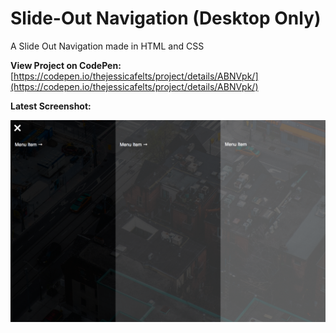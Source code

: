# Slide-Out Navigation (Desktop Only)
A Slide Out Navigation made in HTML and CSS

**View Project on CodePen:**  [https://codepen.io/thejessicafelts/project/details/ABNVpk/](https://codepen.io/thejessicafelts/project/details/ABNVpk/)

**Latest Screenshot:**

![Slide Out Navigation Menu for Static Website](https://github.com/thejessicafelts/slide-out-nav/blob/master/assets/img/screenshot.png)
